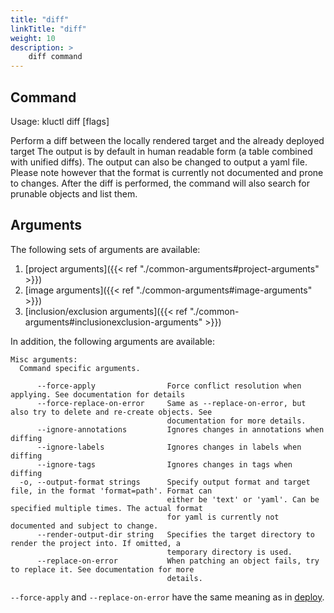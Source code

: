 ```yaml
---
title: "diff"
linkTitle: "diff"
weight: 10
description: >
    diff command
---
```


## Command
<!-- BEGIN SECTION "diff" "Usage" false -->
Usage: kluctl diff [flags]

Perform a diff between the locally rendered target and the already deployed target
The output is by default in human readable form (a table combined with unified diffs).
The output can also be changed to output a yaml file. Please note however that the format
is currently not documented and prone to changes.
After the diff is performed, the command will also search for prunable objects and list them.

<!-- END SECTION -->

## Arguments
The following sets of arguments are available:
1. [project arguments]({{< ref "./common-arguments#project-arguments" >}})
1. [image arguments]({{< ref "./common-arguments#image-arguments" >}})
1. [inclusion/exclusion arguments]({{< ref "./common-arguments#inclusionexclusion-arguments" >}})

In addition, the following arguments are available:
<!-- BEGIN SECTION "diff" "Misc arguments" true -->
```
Misc arguments:
  Command specific arguments.

      --force-apply                Force conflict resolution when applying. See documentation for details
      --force-replace-on-error     Same as --replace-on-error, but also try to delete and re-create objects. See
                                   documentation for more details.
      --ignore-annotations         Ignores changes in annotations when diffing
      --ignore-labels              Ignores changes in labels when diffing
      --ignore-tags                Ignores changes in tags when diffing
  -o, --output-format strings      Specify output format and target file, in the format 'format=path'. Format can
                                   either be 'text' or 'yaml'. Can be specified multiple times. The actual format
                                   for yaml is currently not documented and subject to change.
      --render-output-dir string   Specifies the target directory to render the project into. If omitted, a
                                   temporary directory is used.
      --replace-on-error           When patching an object fails, try to replace it. See documentation for more
                                   details.

```
<!-- END SECTION -->

`--force-apply` and `--replace-on-error` have the same meaning as in [deploy](#deploy).
